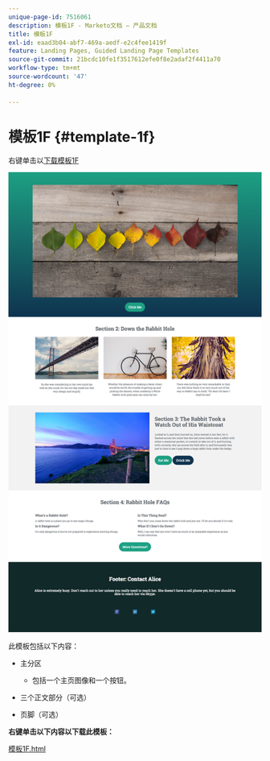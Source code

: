 ```yaml
---
unique-page-id: 7516061
description: 模板1F - Marketo文档 — 产品文档
title: 模板1F
exl-id: eaad3b04-abf7-469a-aedf-e2c4fee1419f
feature: Landing Pages, Guided Landing Page Templates
source-git-commit: 21bcdc10fe1f3517612efe0f8e2adaf2f4411a70
workflow-type: tm+mt
source-wordcount: '47'
ht-degree: 0%

---
```


# 模板1F {#template-1f}

右键单击以[下载模板1F](https://experienceleague.adobe.com/landing/marketo/lp-templates/template-1f.html)

![](assets/image2015-5-29-9-3a9-3a19.png)

此模板包括以下内容：

* 主分区

   * 包括一个主页图像和一个按钮。

* 三个正文部分（可选）
* 页脚（可选）

**右键单击以下内容以下载此模板：**

[模板1F.html](https://experienceleague.adobe.com/landing/marketo/lp-templates/template-1f.html)
